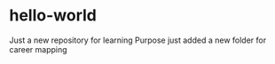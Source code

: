 # hello-world
Just a new repository for learning Purpose
just added a new folder for career mapping
